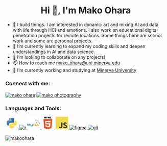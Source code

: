 <h1 align="center">Hi 👋, I'm Mako Ohara</h1>

- 👀 I build things. I am interested in dynamic art and mixing AI and data with life through HCI and emotions. I also work on educational digital penetration projects for remote locations. Some things here are school work and some are personal projects.
- 🌱 I’m currently learning to expand my coding skills and deepen understandings in AI and data science. 
- 💞️ I’m looking to collaborate on any projects!
- 📫 How to reach me mako_ohara@uni.minerva.edu
- 🔭 I’m currently working and studying at [Minerva University](https://www.minerva.edu/)

<!---
makoohara/makoohara is a ✨ special ✨ repository because its `README.md` (this file) appears on your GitHub profile.
You can click the Preview link to take a look at your changes.
--->


<h3 align="left">Connect with me:</h3>
<p align="left">
<a href="https://www.linkedin.com/in/mako-ohara-893ab3204/" target="blank"><img align="center" src="https://raw.githubusercontent.com/rahuldkjain/github-profile-readme-generator/master/src/images/icons/Social/linked-in-alt.svg" alt="mako ohara" height="30" width="40" /></a>
<a href="https://instagram.com/oha_may" target="blank"><img align="center" src="https://raw.githubusercontent.com/rahuldkjain/github-profile-readme-generator/master/src/images/icons/Social/instagram.svg" alt="mako photography" height="30" width="40" /></a>

</p>

<h3 align="left">Languages and Tools:</h3>
<p align="left"> 
  <a href="https://www.python.org" target="_blank"> <img src="https://raw.githubusercontent.com/devicons/devicon/master/icons/python/python-original.svg" alt="python" width="40" height="40"/> </a>
   <a href="https://www.r-project.org/" target="_blank"> <img src="https://upload.wikimedia.org/wikipedia/commons/thumb/1/1b/R_logo.svg/2560px-R_logo.svg.png" alt="r" width="40" height="40"/> </a> <a href="https://www.mysql.com/" target="_blank"> <img src="https://raw.githubusercontent.com/devicons/devicon/master/icons/mysql/mysql-original-wordmark.svg" alt="mysql" width="40" height="40"/> </a> <a href="https://www.w3schools.com/css/" target="_blank"> <img src="https://raw.githubusercontent.com/devicons/devicon/master/icons/html5/html5-original-wordmark.svg" alt="html5" width="40" height="40"/> </a> <a href="https://developer.mozilla.org/en-US/docs/Web/JavaScript" target="_blank"> <img src="https://raw.githubusercontent.com/devicons/devicon/master/icons/javascript/javascript-original.svg" alt="javascript" width="40" height="40"/> </a> <a href="https://www.figma.com/" target="_blank"> <img src="https://www.vectorlogo.zone/logos/figma/figma-icon.svg" alt="figma" width="40" height="40"/> </a>   <a href="https://git-scm.com/" target="_blank"> <img src="https://www.vectorlogo.zone/logos/git-scm/git-scm-icon.svg" alt="git" width="40" height="40"/> </a>
     </p> 
     
 <p><img align="center" src="https://github-readme-stats.vercel.app/api/top-langs?username=makoohara&show_icons=true&theme=tokyonight&locale=en&layout=compact" alt="makoohara" /></p>
     
     
